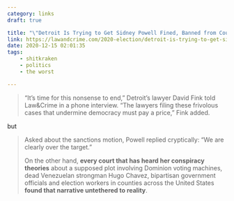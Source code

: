 ```yaml
---
category: links
draft: true

title: "\"Detroit Is Trying to Get Sidney Powell Fined, Banned from Court, and Referred to the Bar for Filing the ‘Kraken’\""
link: https://lawandcrime.com/2020-election/detroit-is-trying-to-get-sidney-powell-fined-banned-from-court-and-referred-to-the-bar-for-filing-the-kraken/
date: 2020-12-15 02:01:35
tags:
    - shitkraken
    - politics
    - the worst

---
```


> “It’s time for this nonsense to end,” Detroit’s lawyer David Fink told Law&Crime in a phone interview. “The lawyers filing these frivolous cases that undermine democracy must pay a price,” Fink added.

but

> Asked about the sanctions motion, Powell replied cryptically: “We are clearly over the target.”
>
> On the other hand, **every court that has heard her conspiracy theories** about a supposed plot involving Dominion voting machines, dead Venezuelan strongman Hugo Chavez, bipartisan government officials and election workers in counties across the United States **found that narrative untethered to reality**.
